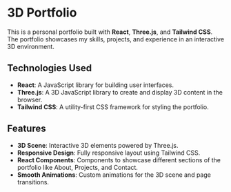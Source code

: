# 3D Portfolio

This is a personal portfolio built with **React**, **Three.js**, and **Tailwind CSS**. The portfolio showcases my skills, projects, and experience in an interactive 3D environment.

## Technologies Used

- **React**: A JavaScript library for building user interfaces.
- **Three.js**: A 3D JavaScript library to create and display 3D content in the browser.
- **Tailwind CSS**: A utility-first CSS framework for styling the portfolio.

## Features

- **3D Scene**: Interactive 3D elements powered by Three.js.
- **Responsive Design**: Fully responsive layout using Tailwind CSS.
- **React Components**: Components to showcase different sections of the portfolio like About, Projects, and Contact.
- **Smooth Animations**: Custom animations for the 3D scene and page transitions.


